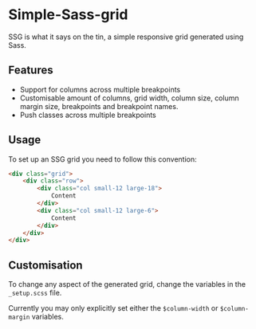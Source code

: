 Simple-Sass-grid
================

SSG is what it says on the tin, a simple responsive grid generated using Sass. 

## Features ##

- Support for columns across multiple breakpoints
- Customisable amount of columns, grid width, column size, column margin size, breakpoints and breakpoint names.
- Push classes across multiple breakpoints

## Usage ##

To set up an SSG grid you need to follow this convention:

``` html
<div class="grid">
	<div class="row">
		<div class="col small-12 large-18">
			Content
		</div>
		<div class="col small-12 large-6">
			Content
		</div>
	</div>
</div>
```

## Customisation ##

To change any aspect of the generated grid, change the variables in the `_setup.scss` file.

Currently you may only explicitly set either the `$column-width` or `$column-margin` variables.